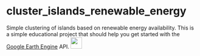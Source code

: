 # cluster_islands_renewable_energy

Simple clustering of islands based on renewable energy availability. This is a simple educational project that should help you get started with the [Google Earth Engine](https://earthengine.google.com/) API.
<img src="https://raw.githubusercontent.com/leonardoLavagna/cluster_islands_renewable_energy/main/figures/clustered_islands.html" width="30px" height="30px" />  
